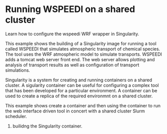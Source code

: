 # Running WSPEEDI on a shared cluster

Learn how to configure the wspeedi WRF wrapper in Singularity.

This example shows the building of a Singularity image for running a tool called
WSPEEDI that simulates atmospheric transport of chemical species. The tool uses
the WRF atmospheric model to simulate transports. WSPEEDI adds a tomcat web server
front end. The web server allows plotting and analysis of transport results as
well as configuration of transport simulations.

Singularity is a system for creating and running containers on a shared cluster.
A sigularity container can be useful for configuring a complex tool that has
been developed for a particular environment. A container can be used to create
a replica of the required environmnt on a shared cluster. 

This example shows create a container and then using the container to run
the web interface driven tool in concert with a shared cluster Slurm scheduler.

 1. builidng the Singularity container.
